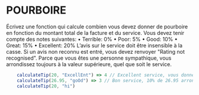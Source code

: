 # POURBOIRE
Écrivez une fonction qui calcule combien vous devez donner de pourboire en fonction du montant total de 
la facture et du service. Vous devez tenir compte des notes suivantes:
• Terrible: 0%
• Poor: 5%
• Good: 10%
• Great: 15%
• Excellent: 20%
L’avis sur le service doit être insensible à la casse. Si un avis non reconnu est entré, vous devez renvoyer 
"Rating not recognised".
Parce que vous êtes une personne sympathique, vous arrondissez toujours à la valeur supérieure, quel 
que soit le service.

```javaScript
    calculateTip(20, "ExcellEnt") => 4 // Excellent service, vous donnez 20% de 20 = 4
    calculateTip(26.95, "goOd") => 3 // Bon service, 10% de 26.95 arrondi à 3
    calculateTip(20, "hi") 

````
